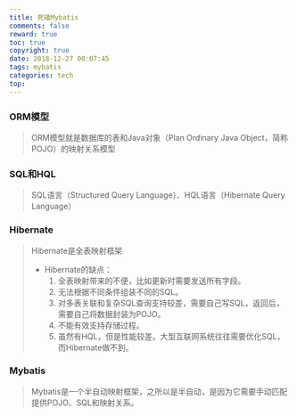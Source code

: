 ```yaml
---
title: 死磕Mybatis
comments: false
reward: true
toc: true
copyright: true
date: 2018-12-27 00:07:45
tags: mybatis
categories: tech
top:
---
```


### ORM模型

> ORM模型就是数据库的表和Java对象（Plan Ordinary Java Object，简称POJO）的映射关系模型

### SQL和HQL

> SQL语言（Structured Query Language）、HQL语言（Hibernate Query Language）

### Hibernate

> Hibernate是全表映射框架
>
> - Hibernate的缺点：
>   1. 全表映射带来的不便，比如更新时需要发送所有字段。
>   2. 无法根据不同条件组装不同的SQL。
>   3. 对多表关联和复杂SQL查询支持较差，需要自己写SQL，返回后，需要自己将数据封装为POJO。
>   4. 不能有效支持存储过程。
>   5. 虽然有HQL，但是性能较差。大型互联网系统往往需要优化SQL，而Hibernate做不到。

### Mybatis

> Mybatis是一个半自动映射框架，之所以是半自动，是因为它需要手动匹配提供POJO、SQL和映射关系。